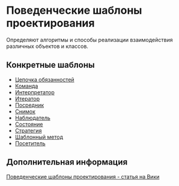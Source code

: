 # Поведенческие шаблоны проектирования

Определяют алгоритмы и способы реализации взаимодействия различных объектов
и классов.

## Конкретные шаблоны

- [Цепочка обязанностей](./chain-of-responsibility)
- [Команда](./command)
- [Интерпретатор](./interpreter)
- [Итератор](./iterator)
- [Посредник](./mediator)
- [Снимок](./memento)
- [Наблюдатель](./observer)
- [Состояние](./state)
- [Стратегия](./strategy)
- [Шаблонный метод](./template-method)
- [Посетитель](./visitor)

## Дополнительная информация

[Поведенческие шаблоны проектирования - статья на Вики](https://ru.wikipedia.org/wiki/%D0%9F%D0%BE%D0%B2%D0%B5%D0%B4%D0%B5%D0%BD%D1%87%D0%B5%D1%81%D0%BA%D0%B8%D0%B5_%D1%88%D0%B0%D0%B1%D0%BB%D0%BE%D0%BD%D1%8B_%D0%BF%D1%80%D0%BE%D0%B5%D0%BA%D1%82%D0%B8%D1%80%D0%BE%D0%B2%D0%B0%D0%BD%D0%B8%D1%8F)
